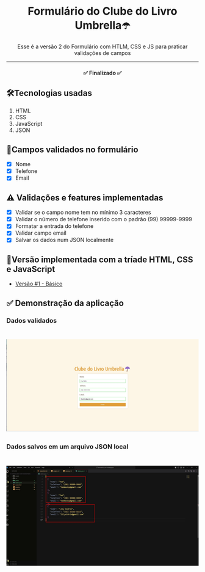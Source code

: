 <h1 align="center">Formulário do Clube do Livro Umbrella☂️</h1>
<p align="center">Esse é a versão 2 do Formulário com HTLM, CSS e JS para praticar validações de campos</p>

---

<h4 align="center"> 
	✅ Finalizado ✅
</h4>

## 🛠Tecnologias usadas

1. HTML
2. CSS
3. JavaScript
4. JSON

## 🔗Campos validados no formulário

- [x] Nome
- [x] Telefone
- [x] Email

## ⚠️ Validações e features implementadas

- [x] Validar se o campo nome tem no mínimo 3 caracteres
- [x] Validar o número de telefone inserido com o padrão (99) 99999-9999
- [x] Formatar a entrada do telefone
- [x] Validar campo email
- [x] Salvar os dados num JSON localmente

## 🏅Versão implementada com a tríade HTML, CSS e JavaScript
 - [Versão #1 - Básico](https://github.com/srtapoe/formulario-validacao)


## ✅ Demonstração da aplicação

### Dados validados
<h1 align="center">
  <img alt="entrada" src="/prints/entrada.jpg" />
</h1>

### Dados salvos em um arquivo JSON local
<h1 align="center">
  <img alt="saida" src="/prints/saida.jpg" />
</h1>